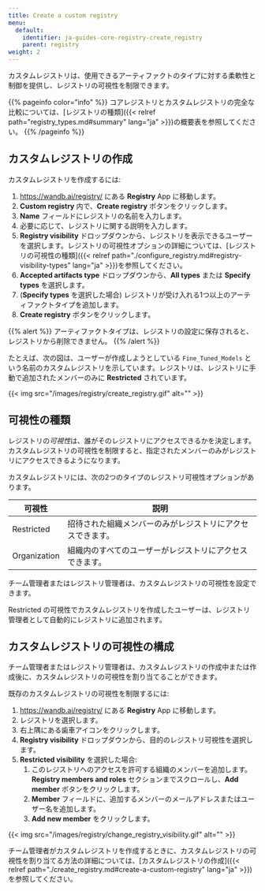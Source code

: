 ```yaml
---
title: Create a custom registry
menu:
  default:
    identifier: ja-guides-core-registry-create_registry
    parent: registry
weight: 2
---
```


カスタムレジストリは、使用できるアーティファクトのタイプに対する柔軟性と制御を提供し、レジストリの可視性を制限できます。

{{% pageinfo color="info" %}}
コアレジストリとカスタムレジストリの完全な比較については、[レジストリの種類]({{< relref path="registry_types.md#summary" lang="ja" >}})の概要表を参照してください。
{{% /pageinfo %}}

## カスタムレジストリの作成

カスタムレジストリを作成するには:
1. https://wandb.ai/registry/ にある **Registry** App に移動します。
2. **Custom registry** 内で、**Create registry** ボタンをクリックします。
3. **Name** フィールドにレジストリの名前を入力します。
4. 必要に応じて、レジストリに関する説明を入力します。
5. **Registry visibility** ドロップダウンから、レジストリを表示できるユーザーを選択します。レジストリの可視性オプションの詳細については、[レジストリの可視性の種類]({{< relref path="./configure_registry.md#registry-visibility-types" lang="ja" >}})を参照してください。
6. **Accepted artifacts type** ドロップダウンから、**All types** または **Specify types** を選択します。
7. (**Specify types** を選択した場合) レジストリが受け入れる1つ以上のアーティファクトタイプを追加します。
8. **Create registry** ボタンをクリックします。

{{% alert %}}
アーティファクトタイプは、レジストリの設定に保存されると、レジストリから削除できません。
{{% /alert %}}

たとえば、次の図は、ユーザーが作成しようとしている `Fine_Tuned_Models` という名前のカスタムレジストリを示しています。レジストリは、レジストリに手動で追加されたメンバーのみに **Restricted** されています。

{{< img src="/images/registry/create_registry.gif" alt="" >}}

## 可視性の種類

レジストリの*可視性*は、誰がそのレジストリにアクセスできるかを決定します。カスタムレジストリの可視性を制限すると、指定されたメンバーのみがレジストリにアクセスできるようになります。

カスタムレジストリには、次の2つのタイプのレジストリ可視性オプションがあります。

| 可視性 | 説明 |
| --- | --- |
| Restricted | 招待された組織メンバーのみがレジストリにアクセスできます。 |
| Organization | 組織内のすべてのユーザーがレジストリにアクセスできます。 |

チーム管理者またはレジストリ管理者は、カスタムレジストリの可視性を設定できます。

Restricted の可視性でカスタムレジストリを作成したユーザーは、レジストリ管理者として自動的にレジストリに追加されます。

## カスタムレジストリの可視性の構成

チーム管理者またはレジストリ管理者は、カスタムレジストリの作成中または作成後に、カスタムレジストリの可視性を割り当てることができます。

既存のカスタムレジストリの可視性を制限するには:

1. https://wandb.ai/registry/ にある **Registry** App に移動します。
2. レジストリを選択します。
3. 右上隅にある歯車アイコンをクリックします。
4. **Registry visibility** ドロップダウンから、目的のレジストリ可視性を選択します。
5. **Restricted visibility** を選択した場合:
   1. このレジストリへのアクセスを許可する組織のメンバーを追加します。**Registry members and roles** セクションまでスクロールし、**Add member** ボタンをクリックします。
   2. **Member** フィールドに、追加するメンバーのメールアドレスまたはユーザー名を追加します。
   3. **Add new member** をクリックします。

{{< img src="/images/registry/change_registry_visibility.gif" alt="" >}}

チーム管理者がカスタムレジストリを作成するときに、カスタムレジストリの可視性を割り当てる方法の詳細については、[カスタムレジストリの作成]({{< relref path="./create_registry.md#create-a-custom-registry" lang="ja" >}})を参照してください。
